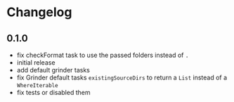 # Changelog

## 0.1.0
- fix checkFormat task to use the passed folders instead of `.` 
- initial release
- add default grinder tasks
- fix Grinder default tasks `existingSourceDirs` to return a `List` instead of 
  a `WhereIterable`
- fix tests or disabled them
